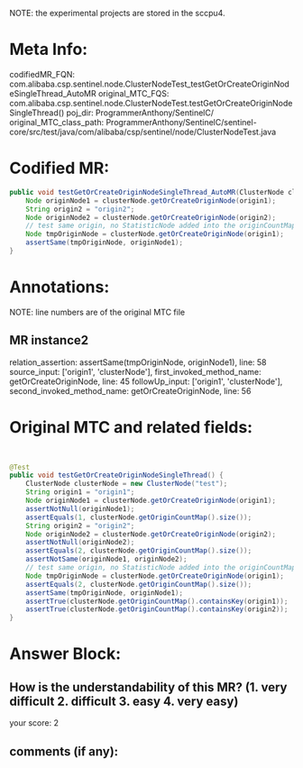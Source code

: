 NOTE: the experimental projects are stored in the sccpu4.

# Meta Info:
codifiedMR_FQN:
com.alibaba.csp.sentinel.node.ClusterNodeTest_testGetOrCreateOriginNodeSingleThread_AutoMR
original_MTC_FQS:
com.alibaba.csp.sentinel.node.ClusterNodeTest.testGetOrCreateOriginNodeSingleThread()
poj_dir:
ProgrammerAnthony/SentinelC/
original_MTC_class_path:
ProgrammerAnthony/SentinelC/sentinel-core/src/test/java/com/alibaba/csp/sentinel/node/ClusterNodeTest.java

# Codified MR:
```java
public void testGetOrCreateOriginNodeSingleThread_AutoMR(ClusterNode clusterNode, String origin1) {
    Node originNode1 = clusterNode.getOrCreateOriginNode(origin1);
    String origin2 = "origin2";
    Node originNode2 = clusterNode.getOrCreateOriginNode(origin2);
    // test same origin, no StatisticNode added into the originCountMap
    Node tmpOriginNode = clusterNode.getOrCreateOriginNode(origin1);
    assertSame(tmpOriginNode, originNode1);
}
```

# Annotations:
NOTE: line numbers are of the original MTC file
## MR instance2
relation_assertion: assertSame(tmpOriginNode, originNode1), line: 58 
source_input: ['origin1', 'clusterNode'], first_invoked_method_name: getOrCreateOriginNode, line: 45 
followUp_input: ['origin1', 'clusterNode'], second_invoked_method_name: getOrCreateOriginNode, line: 56 


# Original MTC and related fields:
```java


@Test
public void testGetOrCreateOriginNodeSingleThread() {
    ClusterNode clusterNode = new ClusterNode("test");
    String origin1 = "origin1";
    Node originNode1 = clusterNode.getOrCreateOriginNode(origin1);
    assertNotNull(originNode1);
    assertEquals(1, clusterNode.getOriginCountMap().size());
    String origin2 = "origin2";
    Node originNode2 = clusterNode.getOrCreateOriginNode(origin2);
    assertNotNull(originNode2);
    assertEquals(2, clusterNode.getOriginCountMap().size());
    assertNotSame(originNode1, originNode2);
    // test same origin, no StatisticNode added into the originCountMap
    Node tmpOriginNode = clusterNode.getOrCreateOriginNode(origin1);
    assertEquals(2, clusterNode.getOriginCountMap().size());
    assertSame(tmpOriginNode, originNode1);
    assertTrue(clusterNode.getOriginCountMap().containsKey(origin1));
    assertTrue(clusterNode.getOriginCountMap().containsKey(origin2));
}

```


# Answer Block: 
## How is the understandability of this MR? (1. very difficult 2. difficult 3. easy 4. very easy)
your score: 2
 
## comments (if any): 
```txt

```

